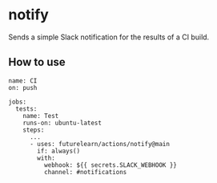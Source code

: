 # notify

Sends a simple Slack notification for the results of a CI build.

## How to use

```
name: CI
on: push

jobs:
  tests:
    name: Test
    runs-on: ubuntu-latest
    steps:
      ...
      - uses: futurelearn/actions/notify@main
        if: always()
        with:
          webhook: ${{ secrets.SLACK_WEBHOOK }}
          channel: #notifications
```
